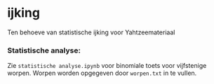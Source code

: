 # ijking
Ten behoeve van statistische ijking voor Yahtzeemateriaal

### Statistische analyse:
Zie `statistische analyse.ipynb` voor binomiale toets voor vijfstenige worpen. Worpen worden opgegeven door `worpen.txt` in te vullen. 
